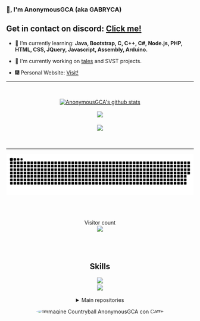 ### 👋, I'm AnonymousGCA (aka GABRYCA)

<h2>Get in contact on discord: <a href="https://discord.io/anonymousgca">Click me!</a></h2>

- 🌱 I’m currently learning: **Java, Bootstrap, C, C++, C#, Node.js, PHP, HTML, CSS, JQuery, Javascript, Assembly, Arduino.**

- 🔭 I'm currently working on <a href="https://github.com/GABRYCA/tales-sharing-website">tales</a> and SVST projects.

- 🎆 Personal Website: <a href="https://anonymousgca.eu/">Visit!</a>
  
<hr>
<br>

<p align="center">
  <a href="https://github.com/gabryca">
    <img align="center" src="https://github-readme-stats.anuraghazra1.vercel.app/api?username=gabryca&show_icons=true&include_all_commits=true&theme=radical&count_private=true" alt="AnonymousGCA's github stats" />
    <br>
    <br>
    <img src="https://github-readme-stats.vercel.app/api/top-langs?username=gabryca&theme=radical&layout=compact"/>
    <br>
    <br>
    <img src="https://github-readme-streak-stats.herokuapp.com/?user=gabryca&theme=radical"/>
  </a>
</p>

<br>

<hr>

<p align="center">
  <a href=#><img src="contribution.svg"></a>
</p>

<br>
<br>
<p align="center"> 
  Visitor count
  <br>
  <img src="https://profile-counter.glitch.me/gabryca/count.svg" />
</p>

<br>
<br>

<h2 align="center">Skills </h2>

<p align="center">
  <a href="https://skillicons.dev">
    <img src="https://skillicons.dev/icons?i=php,mysql,py,java,c,cpp,cs,js,css,html,bootstrap,jquery" />
    <br>
    <img src="https://skillicons.dev/icons?i=vscode,visualstudio,idea,linux,raspberrypi,arduino,ps,ai" />
  </a>
</p>

<details align="center">
  <summary>Main repositories</summary>
  <a  href="https://github.com/GABRYCA/tales-sharing-website">
    <img align="center" src="https://github-readme-stats.anuraghazra1.vercel.app/api/pin/?username=gabryca&repo=tales-sharing-website&theme=radical" />
  </a>
  <a href="https://github.com/GABRYCA/Algoritmi_scuola">
    <img align="center" src="https://github-readme-stats.anuraghazra1.vercel.app/api/pin/?username=gabryca&repo=Algoritmi_scuola&theme=radical" />
  </a>
</details>

<p align="center">
  <img src="https://www.anonymousgca.eu/img/anonymousgca_countryball.jpg" style="border-radius: 50%" alt="Immagine Countryball AnonymousGCA con Caffè">
</p>
